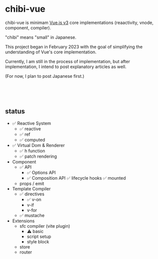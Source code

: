 # chibi-vue

chibi-vue is minimam [Vue.js v3](https://github.com/vuejs/core) core implementations (reaactivity, vnode, component, compiler).

"chibi" means "small" in Japanese.

This project began in February 2023 with the goal of simplifying the understanding of Vue's core implementation.

Currently, I am still in the process of implementation, but after implementation, I intend to post explanatory articles as well.

(For now, I plan to post Japanese first.)

<br/>
<br/>
<br/>

## status

- ✅ Reactive System
  - ✅ reactive
  - ✅ ref
  - ✅ computed
- ✅ Virtual Dom & Renderer
  - ✅ h function
  - ✅ patch rendering
- Component
  - ✅ API
    - ✅ Options API
    - ✅ Composition API
  ✅ lifecycle hooks
    ✅ mounted
  - props / emit
- Template Compiler
  - ✅ directives
    - ✅ v-on
    - v-if
    - v-for
  - ✅ mustache
- Extensions
  - sfc compiler (vite plugin)
    - ⚠️ basic
    - script setup
    - style block
  - store
  - router
